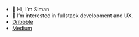 - 👋 Hi, I’m Siman
- 👀 I’m interested in fullstack development and UX.
- <a href="https://dribbble.com/walooloo_17">Dribbble</a>
- <a href="https://medium.com/@siman4457">Medium</a>


<!---
siman4457/siman4457 is a ✨ special ✨ repository because its `README.md` (this file) appears on your GitHub profile.
You can click the Preview link to take a look at your changes.
--->
